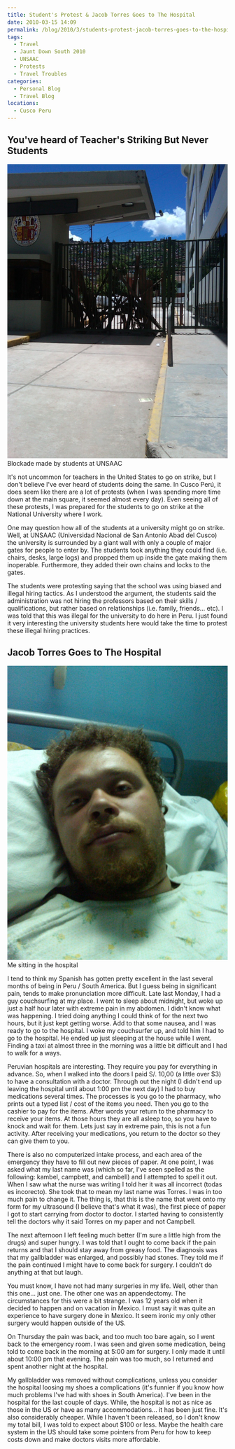 ```yaml
---
title: Student's Protest & Jacob Torres Goes to The Hospital
date: 2010-03-15 14:09
permalink: /blog/2010/3/students-protest-jacob-torres-goes-to-the-hospital
tags:
  - Travel
  - Jaunt Down South 2010
  - UNSAAC
  - Protests
  - Travel Troubles
categories:
  - Personal Blog
  - Travel Blog
locations: 
  - Cusco Peru
---
```


## You've heard of Teacher's Striking But Never Students  


![Blockade made by students at UNSAAC][1] Blockade made by students at UNSAAC 

   [1]: /assets/media/cusco-peru-unsaac-gate.jpg

It's not uncommon for teachers in the United States to go on strike, but I don't believe I've ever heard of students doing the same. In Cusco Perú, it does seem like there are a lot of protests (when I was spending more time down at the main square, it seemed almost every day). Even seeing all of these protests, I was prepared for the students to go on strike at the National University where I work.

One may question how all of the students at a university might go on strike. Well, at UNSAAC (Universidad Nacional de San Antonio Abad del Cusco) the university is surrounded by a giant wall with only a couple of major gates for people to enter by. The students took anything they could find (i.e. chairs, desks, large logs) and propped them up inside the gate making them inoperable. Furthermore, they added their own chains and locks to the gates.

The students were protesting saying that the school was using biased and illegal hiring tactics. As I understood the argument, the students said the administration was not hiring the professors based on their skills / qualifications, but rather based on relationships (i.e. family, friends… etc). I was told that this was illegal for the university to do here in Peru. I just found it very interesting the university students here would take the time to protest these illegal hiring practices.

## Jacob Torres Goes to The Hospital  

![Me sitting in the hospital][2] Me sitting in the hospital 

   [2]: /assets/media/cusco-peru-jacob-campbell-hospital.jpg

I tend to think my Spanish has gotten pretty excellent in the last several months of being in Peru / South America. But I guess being in significant pain, tends to make pronunciation more difficult. Late last Monday, I had a guy couchsurfing at my place. I went to sleep about midnight, but woke up just a half hour later with extreme pain in my abdomen. I didn't know what was happening. I tried doing anything I could think of for the next two hours, but it just kept getting worse. Add to that some nausea, and I was ready to go to the hospital. I woke my couchsurfer up, and told him I had to go to the hospital. He ended up just sleeping at the house while I went. Finding a taxi at almost three in the morning was a little bit difficult and I had to walk for a ways.

Peruvian hospitals are interesting. They require you pay for everything in advance. So, when I walked into the doors I paid S/. 10,00 (a little over $3) to have a consultation with a doctor. Through out the night (I didn't end up leaving the hospital until about 1:00 pm the next day) I had to buy medications several times. The processes is you go to the pharmacy, who prints out a typed list / cost of the items you need. Then you go to the cashier to pay for the items. After words your return to the pharmacy to receive your items. At those hours they are all asleep too, so you have to knock and wait for them. Lets just say in extreme pain, this is not a fun activity. After receiving your medications, you return to the doctor so they can give them to you.

There is also no computerized intake process, and each area of the emergency they have to fill out new pieces of paper. At one point, I was asked what my last name was (which so far, I've seen spelled as the following: kambel, campbett, and cambell) and I attempted to spell it out. When I saw what the nurse was writing I told her it was all incorrect (todas es incorecto). She took that to mean my last name was Torres. I was in too much pain to change it. The thing is, that this is the name that went onto my form for my ultrasound (I believe that's what it was), the first piece of paper I got to start carrying from doctor to doctor. I started having to consistently tell the doctors why it said Torres on my paper and not Campbell.

The next afternoon I left feeling much better (I'm sure a little high from the drugs) and super hungry. I was told that I ought to come back if the pain returns and that I should stay away from greasy food. The diagnosis was that my gallbladder was enlarged, and possibly had stones. They told me if the pain continued I might have to come back for surgery. I couldn't do anything at that but laugh.

You must know, I have not had many surgeries in my life. Well, other than this one… just one. The other one was an appendectomy. The circumstances for this were a bit strange. I was 12 years old when it decided to happen and on vacation in Mexico. I must say it was quite an experience to have surgery done in Mexico. It seem ironic my only other surgery would happen outside of the US.

On Thursday the pain was back, and too much too bare again, so I went back to the emergency room. I was seen and given some medication, being told to come back in the morning at 5:00 am for surgery. I only made it until about 10:00 pm that evening. The pain was too much, so I returned and spent another night at the hospital.

My gallbladder was removed without complications, unless you consider the hospital loosing my shoes a complications (it's funnier if you know how much problems I've had with shoes in South America). I've been in the hospital for the last couple of days. While, the hospital is not as nice as those in the US or have as many accommodations... it has been just fine. It's also considerably cheaper. While I haven't been released, so I don't know my total bill, I was told to expect about $100 or less. Maybe the health care system in the US should take some pointers from Peru for how to keep costs down and make doctors visits more affordable.